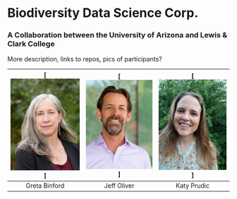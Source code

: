 # Biodiversity Data Science Corp.
### A Collaboration between the University of Arizona and Lewis & Clark College

More description, links to repos, pics of participants?



| [![Greta Binford](../images/greta_binford.jpg)]  | [![Jeff Oliver](../images/jeff_oliver.jpg)] | [![Katy Prudic](../images/Prudic_Katy.jpg)] |
|:---:|:---:|:---:|
| Greta Binford | Jeff Oliver | Katy Prudic |
